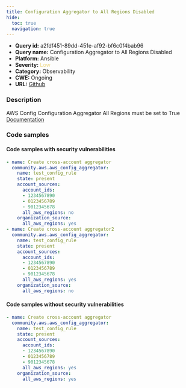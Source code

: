 ```yaml
---
title: Configuration Aggregator to All Regions Disabled
hide:
  toc: true
  navigation: true
---
```


<style>
  .highlight .hll {
    background-color: #ff171742;
  }
  .md-content {
    max-width: 1100px;
    margin: 0 auto;
  }
</style>

-   **Query id:** a2fdf451-89dd-451e-af92-bf6c0f4bab96
-   **Query name:** Configuration Aggregator to All Regions Disabled
-   **Platform:** Ansible
-   **Severity:** <span style="color:#edd57e">Low</span>
-   **Category:** Observability
-   **CWE:** Ongoing
-   **URL:** [Github](https://github.com/Checkmarx/kics/tree/master/assets/queries/ansible/aws/config_configuration_aggregator_to_all_regions_disabled)

### Description
AWS Config Configuration Aggregator All Regions must be set to True<br>
[Documentation](https://docs.ansible.com/ansible/latest/collections/community/aws/aws_config_aggregator_module.html#parameter-organization_source)

### Code samples
#### Code samples with security vulnerabilities
```yaml title="Positive test num. 1 - yaml file" hl_lines="24 10"
- name: Create cross-account aggregator
  community.aws.aws_config_aggregator:
    name: test_config_rule
    state: present
    account_sources:
      account_ids:
      - 1234567890
      - 0123456789
      - 9012345678
      all_aws_regions: no
    organization_source:
      all_aws_regions: yes
- name: Create cross-account aggregator2
  community.aws.aws_config_aggregator:
    name: test_config_rule
    state: present
    account_sources:
      account_ids:
      - 1234567890
      - 0123456789
      - 9012345678
      all_aws_regions: yes
    organization_source:
      all_aws_regions: no

```


#### Code samples without security vulnerabilities
```yaml title="Negative test num. 1 - yaml file"
- name: Create cross-account aggregator
  community.aws.aws_config_aggregator:
    name: test_config_rule
    state: present
    account_sources:
      account_ids:
      - 1234567890
      - 0123456789
      - 9012345678
      all_aws_regions: yes
    organization_source:
      all_aws_regions: yes

```
